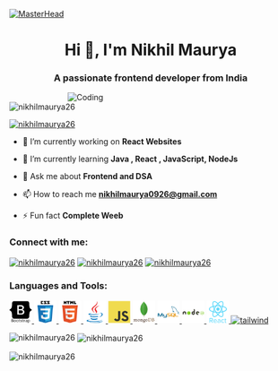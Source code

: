 [![MasterHead](https://media.licdn.com/dms/image/C4E16AQFax8K5pFcqUw/profile-displaybackgroundimage-shrink_350_1400/0/1632265093435?e=1685577600&v=beta&t=bsxcpzxnVeLXd0D1MpJPKiKKAOK4S-ehM2zQZmaGstM)](https://nikhilmaurya26.io)
<h1 align="center">Hi 👋, I'm Nikhil Maurya</h1>
<h3 align="center">A passionate frontend developer from India</h3>
<img align="right" alt="Coding" width="400" src="https://media.tenor.com/ITc1hNBSH_wAAAAd/coding-typing.gif">

<p align="left"> <img src="https://komarev.com/ghpvc/?username=nikhilmaurya26&label=Profile%20views&color=0e75b6&style=flat" alt="nikhilmaurya26" /> </p>
<p align="left"> <a href="https://twitter.com/nikhilmaurya26" target="blank"><img src="https://img.shields.io/twitter/follow/nikhilmaurya26?logo=twitter&style=for-the-badge" alt="nikhilmaurya26" /></a> </p>

- 🔭 I’m currently working on **React Websites**

- 🌱 I’m currently learning **Java , React , JavaScript, NodeJs**

- 💬 Ask me about **Frontend and DSA**

- 📫 How to reach me **nikhilmaurya0926@gmail.com**

- ⚡ Fun fact **Complete Weeb**

<h3 align="left">Connect with me:</h3>
<p align="left">
<a href="https://twitter.com/nikhilmaurya26" target="blank"><img align="center" src="https://raw.githubusercontent.com/rahuldkjain/github-profile-readme-generator/master/src/images/icons/Social/twitter.svg" alt="nikhilmaurya26" height="30" width="40" /></a>
<a href="https://linkedin.com/in/nikhilmaurya26" target="blank"><img align="center" src="https://raw.githubusercontent.com/rahuldkjain/github-profile-readme-generator/master/src/images/icons/Social/linked-in-alt.svg" alt="nikhilmaurya26" height="30" width="40" /></a>
<a href="https://www.leetcode.com/nikhilmaurya26" target="blank"><img align="center" src="https://raw.githubusercontent.com/rahuldkjain/github-profile-readme-generator/master/src/images/icons/Social/leet-code.svg" alt="nikhilmaurya26" height="30" width="40" /></a>
</p>

<h3 align="left">Languages and Tools:</h3>
<p align="left"> <a href="https://getbootstrap.com" target="_blank" rel="noreferrer"> <img src="https://raw.githubusercontent.com/devicons/devicon/master/icons/bootstrap/bootstrap-plain-wordmark.svg" alt="bootstrap" width="40" height="40"/> </a> <a href="https://www.w3schools.com/css/" target="_blank" rel="noreferrer"> <img src="https://raw.githubusercontent.com/devicons/devicon/master/icons/css3/css3-original-wordmark.svg" alt="css3" width="40" height="40"/> </a> <a href="https://www.w3.org/html/" target="_blank" rel="noreferrer"> <img src="https://raw.githubusercontent.com/devicons/devicon/master/icons/html5/html5-original-wordmark.svg" alt="html5" width="40" height="40"/> </a> <a href="https://www.java.com" target="_blank" rel="noreferrer"> <img src="https://raw.githubusercontent.com/devicons/devicon/master/icons/java/java-original.svg" alt="java" width="40" height="40"/> </a> <a href="https://developer.mozilla.org/en-US/docs/Web/JavaScript" target="_blank" rel="noreferrer"> <img src="https://raw.githubusercontent.com/devicons/devicon/master/icons/javascript/javascript-original.svg" alt="javascript" width="40" height="40"/> </a> <a href="https://www.mongodb.com/" target="_blank" rel="noreferrer"> <img src="https://raw.githubusercontent.com/devicons/devicon/master/icons/mongodb/mongodb-original-wordmark.svg" alt="mongodb" width="40" height="40"/> </a> <a href="https://www.mysql.com/" target="_blank" rel="noreferrer"> <img src="https://raw.githubusercontent.com/devicons/devicon/master/icons/mysql/mysql-original-wordmark.svg" alt="mysql" width="40" height="40"/> </a> <a href="https://nodejs.org" target="_blank" rel="noreferrer"> <img src="https://raw.githubusercontent.com/devicons/devicon/master/icons/nodejs/nodejs-original-wordmark.svg" alt="nodejs" width="40" height="40"/> </a> <a href="https://reactjs.org/" target="_blank" rel="noreferrer"> <img src="https://raw.githubusercontent.com/devicons/devicon/master/icons/react/react-original-wordmark.svg" alt="react" width="40" height="40"/> </a> <a href="https://tailwindcss.com/" target="_blank" rel="noreferrer"> <img src="https://www.vectorlogo.zone/logos/tailwindcss/tailwindcss-icon.svg" alt="tailwind" width="40" height="40"/> </a> </p>

<p><img align="left" src="https://github-readme-stats.vercel.app/api/top-langs?username=nikhilmaurya26&show_icons=true&locale=en&layout=compact" alt="nikhilmaurya26" /></p>

<p>&nbsp;<img align="center" src="https://github-readme-stats.vercel.app/api?username=nikhilmaurya26&show_icons=true&locale=en" alt="nikhilmaurya26" /></p>

<p><img align="center" src="https://github-readme-streak-stats.herokuapp.com/?user=nikhilmaurya26&" alt="nikhilmaurya26" /></p>
